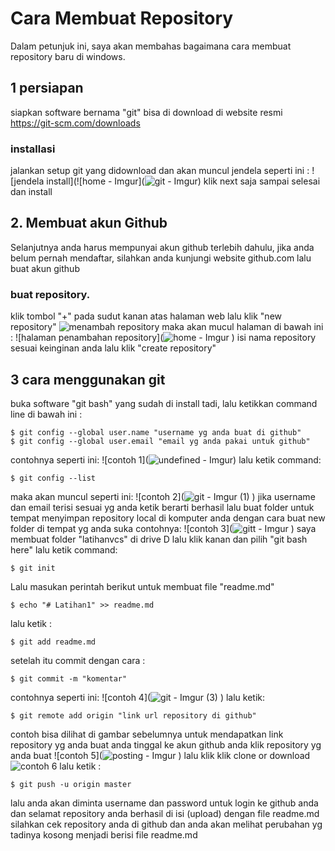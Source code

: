 # Cara Membuat Repository
<p>Dalam petunjuk ini, saya akan membahas bagaimana cara membuat repository baru di windows.</p>

## 1 persiapan
siapkan software bernama "git" bisa di download di website resmi https://git-scm.com/downloads

### installasi
jalankan setup git yang didownload dan akan muncul jendela seperti ini :
![jendela install](![home - Imgur](![git - Imgur](https://github.com/user-attachments/assets/cd8788bc-d93c-4aa8-bbdc-b45a4f77931e))
klik next saja sampai selesai dan install

## 2. Membuat akun Github
<p>Selanjutnya anda harus mempunyai akun github terlebih dahulu, jika anda belum pernah mendaftar, silahkan anda kunjungi website github.com lalu buat akun github</p>

### buat repository.
klik tombol "+" pada sudut kanan atas halaman web lalu klik "new repository"
![menambah repository](https://i.imgur.com/MqIEA8T.png)
maka akan mucul halaman di bawah ini :
![halaman penambahan repository](![home - Imgur](https://github.com/user-attachments/assets/f1e764ae-925c-4982-9b85-29a78282aebe)
)
isi nama repository sesuai keinginan anda lalu klik "create repository"

## 3 cara menggunakan git
buka software "git bash" yang sudah di install tadi, lalu ketikkan command line di bawah ini :
```
$ git config --global user.name "username yg anda buat di github"
$ git config --global user.email "email yg anda pakai untuk github"
```
contohnya seperti ini:
![contoh 1](![undefined - Imgur](https://github.com/user-attachments/assets/253c8ba6-1bf6-40b6-9585-728c5b10b280))
lalu ketik command:
```
$ git config --list
```
maka akan muncul seperti ini:
![contoh 2](![git - Imgur (1)](https://github.com/user-attachments/assets/387411e9-e20a-4f71-ac8c-6fb6b25cf133)
)
jika username dan email terisi sesuai yg anda ketik berarti berhasil
lalu buat folder untuk tempat menyimpan repository local di komputer anda dengan cara buat new folder di tempat yg anda suka contohnya:
![contoh 3](![gitt - Imgur](https://github.com/user-attachments/assets/f0958cc4-f3ce-46d0-9c25-1bd673c54ee8)
)
saya membuat folder "latihanvcs" di drive D
lalu klik kanan dan pilih "git bash here"
lalu ketik command:
```
$ git init
```
Lalu masukan perintah berikut untuk membuat file "readme.md"
```
$ echo "# Latihan1" >> readme.md
```
lalu ketik :
```
$ git add readme.md
```
setelah itu commit dengan cara :
```
$ git commit -m "komentar"
```
contohnya seperti ini:
![contoh 4](![git - Imgur (3)](https://github.com/user-attachments/assets/5e0ac3bb-5ad1-45cb-b70e-3bff8e8b2b67)
)
lalu ketik:
```
$ git remote add origin "link url repository di github"
```
contoh bisa dilihat di gambar sebelumnya
untuk mendapatkan link repository yg anda buat anda tinggal ke akun github anda
klik repository yg anda buat
![contoh 5](![posting - Imgur](https://github.com/user-attachments/assets/b644f4b0-4ca7-4434-8541-78957319fbd7)
)
lalu klik klik clone or download
![contoh 6](https://i.imgur.com/52fWijn.png)
lalu ketik :
```
$ git push -u origin master
```
lalu anda akan diminta username dan password untuk login ke github anda dan selamat repository anda berhasil di isi (upload) dengan file readme.md silahkan cek repository anda di github dan anda akan melihat perubahan yg tadinya kosong menjadi berisi file readme.md
